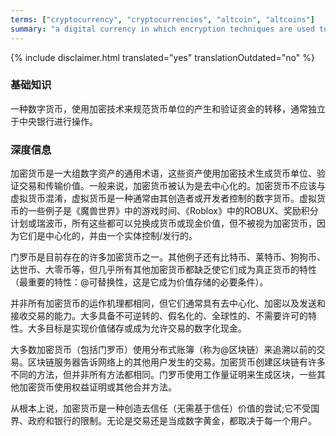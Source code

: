 ```yaml
---
terms: ["cryptocurrency", "cryptocurrencies", "altcoin", "altcoins"]
summary: "a digital currency in which encryption techniques are used to regulate the generation of units of currency and verify the transfer of funds, usually operating independently of a central bank"
---
```


{% include disclaimer.html translated="yes" translationOutdated="no" %}
### 基础知识

一种数字货币，使用加密技术来规范货币单位的产生和验证资金的转移，通常独立于中央银行进行操作。

### 深度信息

加密货币是一大组数字资产的通用术语，这些资产使用加密技术生成货币单位、验证交易和传输价值。一般来说，加密货币被认为是去中心化的。加密货币不应该与虚拟货币混淆，虚拟货币是一种通常由其创造者或开发者控制的数字货币。虚拟货币的一些例子是《魔兽世界》中的游戏时间、《Roblox》中的ROBUX、奖励积分计划或瑞波币，所有这些都可以兑换成货币或现金价值，但不被视为加密货币，因为它们是中心化的，并由一个实体控制/发行的。  


门罗币是目前存在的许多加密货币之一。其他例子还有比特币、莱特币、狗狗币、达世币、大零币等，但几乎所有其他加密货币都缺乏使它们成为真正货币的特性（最重要的特性：@可替换性，这是它成为价值存储的必要条件）。


并非所有加密货币的运作机理都相同，但它们通常具有去中心化、加密以及发送和接收交易的能力。大多具备不可逆转的、假名化的、全球性的、不需要许可的特性。大多目标是实现价值储存或成为允许交易的数字化现金。


大多数加密货币（包括门罗币）使用分布式账簿（称为@区块链）来追溯以前的交易。区块链服务器告诉网络上的其他用户发生的交易。加密货币创建区块链有许多不同的方法，但并非所有方法都相同。门罗币使用工作量证明来生成区块，一些其他加密货币使用权益证明或其他合并方法。


从根本上说，加密货币是一种创造去信任（无需基于信任）价值的尝试;它不受国界、政府和银行的限制。无论是交易还是当成数字黄金，都取决于每一个用户。
